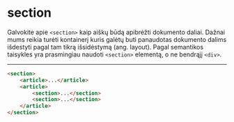 # section

Galvokite apie `<section>` kaip aiškų būdą apibrėžti dokumento daliai. Dažnai mums reikia turėti kontainerį kuris galėtų buti panaudotas dokumento dalims išdestyti pagal tam tikrą išsidėstymą (ang. layout). Pagal semantikos taisykles yra prasmingiau naudoti
`<section>` elementą, o ne bendrąjį `<div>`.

---

```html
<section>
    <article>...</article>
    <article>
        <section>...</section>
        <section>...</section>
    </article>
</section>
```